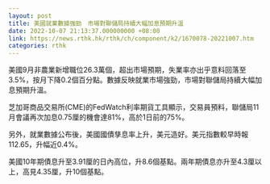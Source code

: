 ```yaml
---
layout: post
title: 美國就業數據強勁　市場對聯儲局持續大幅加息預期升溫
date: 2022-10-07 21:13:37.000000000 +08:00
link: https://news.rthk.hk/rthk/ch/component/k2/1670078-20221007.htm
categories: rthk
---
```


美國9月非農業新增職位26.3萬個，超出市場預期，失業率亦出乎意料回落至3.5%，按月下降0.2個百分點。數據反映就業市場強勁，市場對聯儲局持續大幅加息預期升溫。

芝加哥商品交易所(CME)的FedWatch利率期貨工具顯示，交易員預料，聯儲局11月會議再次加息0.75厘的機會達81%，高於1日前的75%。

另外，就業數據公布後，美國國債孳息率上升，美元造好。美元指數較早時報112.65，升幅近0.4%。

美國10年期債息升至3.91厘的日內高位，升8.6個基點。兩年期債息亦升至4.3厘以上，高見4.35厘，升10個基點。
